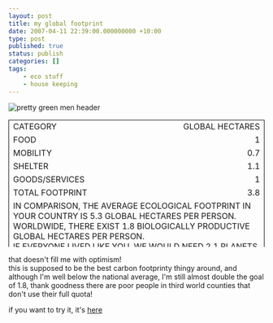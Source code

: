 ```yaml
---
layout: post
title: my global footprint
date: 2007-04-11 22:39:00.000000000 +10:00
type: post
published: true
status: publish
categories: []
tags:
    - eco stuff
    - house keeping
---
```


<p> <img src="{{ site.baseurl }}/assets/people_color.gif" title="pretty green men header" alt="pretty green men header" /></p>
<table border="0" cellspacing="0" cols="2" frame="void" height="250" rules="none" width="450">
<tr>
<td style="border-top: 1px solid #000000; border-left: 1px solid #000000" align="left">CATEGORY</td>
<td style="border-top: 1px solid #000000; border-right: 1px solid #000000" align="right">GLOBAL HECTARES</td>
</tr>
<tr>
<td style="border-left: 1px solid #000000" align="left">FOOD</td>
<td style="border-right: 1px solid #000000" sdval="1" align="right">1</td>
</tr>
<tr>
<td style="border-left: 1px solid #000000" align="left">MOBILITY</td>
<td style="border-right: 1px solid #000000" sdval="0.7" align="right">0.7</td>
</tr>
<tr>
<td style="border-left: 1px solid #000000" align="left">SHELTER</td>
<td style="border-right: 1px solid #000000" sdval="1.1" align="right">1.1</td>
</tr>
<tr>
<td style="border-left: 1px solid #000000" align="left">GOODS/SERVICES</td>
<td style="border-right: 1px solid #000000" sdval="1" align="right">1</td>
</tr>
<tr>
<td style="border-left: 1px solid #000000" align="left">TOTAL FOOTPRINT</td>
<td style="border-right: 1px solid #000000" sdval="3.8" align="right">3.8</td>
</tr>
<tr>
<td style="border-left: 1px solid #000000; border-right: 1px solid #000000; border-bottom: 1px solid #000000" colspan="2" align="left">IN COMPARISON, THE AVERAGE ECOLOGICAL FOOTPRINT IN YOUR COUNTRY IS 5.3 GLOBAL HECTARES PER PERSON.<br />
WORLDWIDE, THERE EXIST 1.8 BIOLOGICALLY PRODUCTIVE GLOBAL HECTARES PER PERSON.<br />
IF EVERYONE LIVED LIKE YOU, WE WOULD NEED 2.1 PLANETS.<br />
<img src="{{ site.baseurl }}/assets/globe_full.gif" height="42" width="47" /><img src="{{ site.baseurl }}/assets/globe_full.gif" height="42" width="47" /></td>
</tr>
</table>
<p>that doesn't fill me with optimism!<br />
this is supposed to be the best carbon footprinty thingy around, and although I'm well below the national average, I'm still almost double the goal of 1.8, thank goodness there are poor people in third world counties that don't use their full quota!</p>
<p>if you want to try it, it's <a href="http://ecofoot.org/" target="_blank">here</a></p>
